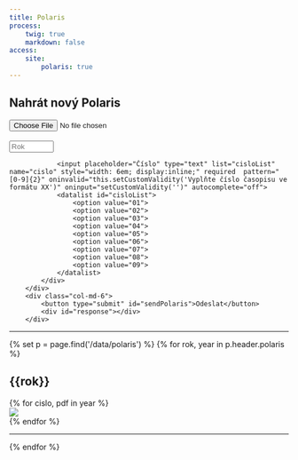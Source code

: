 ```yaml
---
title: Polaris
process:
    twig: true
    markdown: false
access:
    site:
        polaris: true
---
```


<form id="polarisForm" enctype="multipart/form-data" method="post">
<h2>Nahrát nový Polaris</h2>
<div class="row">
        <div class="col-md-6">
            <div>
                <input type="file" name="PDF" accept="application/pdf" required oninvalid="this.setCustomValidity('Nahrejte Polaris ve formátu PDF.')"
                oninput="setCustomValidity('')" >
            </div>
            <br>
            <div> 
                <input type="text" placeholder="Rok" list="yearList" name="year" style="width: 6em; display:inline;" required pattern="[0-9]{4}" oninvalid="this.setCustomValidity('Vyplňte rok ve formátu YYYY')"
                oninput="setCustomValidity('')" autocomplete="off">
                <datalist id="yearList">
                    <option value="{{ "now"|date("Y") }}">
                </datalist>  
         
                <input placeholder="Číslo" type="text" list="cisloList" name="cislo" style="width: 6em; display:inline;" required  pattern="[0-9]{2}" oninvalid="this.setCustomValidity('Vyplňte číslo časopisu ve formátu XX')" oninput="setCustomValidity('')" autocomplete="off">
                <datalist id="cisloList">
                    <option value="01">
                    <option value="02">
                    <option value="03">
                    <option value="04">
                    <option value="05">
                    <option value="06">
                    <option value="07">
                    <option value="08">
                    <option value="09">
                </datalist>
            </div> 
        </div>
        <div class="col-md-6">
            <button type="submit" id="sendPolaris">Odeslat</button>
            <div id="response"></div>
        </div>
</div>
</form>
        <hr>

<script>
    
</script>


{% set p = page.find('/data/polaris') %}
{% for rok, year in p.header.polaris %}
    <section>
    <h2>{{rok}}</h2>
    <div class="row">
        {% for cislo, pdf in year %}
            <div class="col-sm-6 col-md-3 col-lg-2">
                <div class="polaris">
                    <a href="/data/polaris/{{rok}}/{{pdf}}" target="_blank">
                        <img src="/data/polaris/{{rok}}/{{pdf}}.jpg">
                    </a>
                    <div class="polaris--delete" data-year="{{rok}}" data-cislo="{{pdf[13:2]}}" data-pdf="{{pdf}}" title="Smazat"> 
                        <i class="fa fa-times" aria-hidden="true"></i>
                    </div>
                </div>
            </div>
        {% endfor %}
    </div>
    </section>
    <hr>
{% endfor %}


<script>
window.addEventListener('DOMContentLoaded', function () {

    const notyf = new Notyf({
        position: {
            x: 'right',
            y: 'top',
        },
        duration: 3500,
    });

    $("#polarisForm").submit(function(e){
        e.preventDefault(); 
        e.stopPropagation();
        var submitButton = document.getElementById("sendPolaris");
        var responseDiv = document.getElementById("response");
        responseDiv.innerHTML = '<br><p><i class="fa fa-spinner fa-pulse fa-3x" aria-hidden="true"></i>  Soubor polarisu se zpracovává. </p>';
        $.ajax({
            url: "/php/polaris/save",
            type: "POST",
            data: new FormData(document.getElementById("polarisForm")),
            processData: false,
            contentType: false,
            success: function (){
                responseDiv.innerHTML = "";
                notyf.success("Úpěšně uloženo!");
                setTimeout(() => window.location.replace(location.href), 1000);
            },
            error: function (xhr, desc, err){
                if(xhr.responseText) {
                    notyf.error({message:xhr.responseText, duration: 9000, ripple: false});
                }
                else {
                    notyf.error("Neočekávaná chyba");
                }
                console.log(err);
                console.log(desc);
                console.log(xhr);
                responseDiv.innerHTML = "";
            }
        });
    });

    $(".polaris--delete").click( function(e){
        e.stopPropagation();
        if (confirm("Odstranit Polaris?") == true) {
            var deleteDiv = this.parentElement.parentElement;
            var deletePolarisForm = new FormData();
            deletePolarisForm.append("year", this.getAttribute("data-year") );
            deletePolarisForm.append("cislo", this.getAttribute("data-cislo") );
            deletePolarisForm.append("pdf", this.getAttribute("data-pdf") );
            $.ajax({
                url: "/php/polaris/delete",
                type: "POST",
                data: deletePolarisForm,
                processData: false,
                contentType: false,
                success: function (){
                    $(deleteDiv).fadeOut(1000);      
                    notyf.success("Polaris úspěšně smazán.");   
                },
                error: function (xhr, desc, err){
                    notyf.error("Neočekávaná chyba");
                    console.log(err);
                    console.log(desc);
                    console.log(xhr);
                }
            });
        }
    })
});
</script>





















